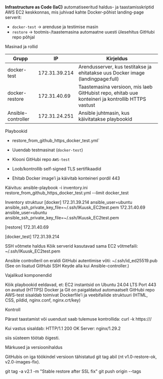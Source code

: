 **Infrastructure as Code (IaC)** automatiseeritud haldus- ja taastamisskriptid AWS EC2 keskkonnas, mis juhivad kahte Docker-põhist landing-page serverit:

- `docker-test` → arenduse ja testimise masin  
- `restore` → tootmis-/taastemasina automaatne uuesti ülesehitus GitHubi repo põhjal


 Masinad ja rollid

| Grupp        | IP             | Kirjeldus |
|--------------------|---------------|---------------------------------------------------------------------------------------------------|
| docker-test        | 172.31.39.214 | Arendusserver, kus testitakse ja ehitatakse uus Docker image (landingpage:full)                   |
| docker-restore     | 172.31.40.69  | Taastemasina versioon, mis laeb GitHubist repo, ehitab uue konteineri ja kontrollib HTTPS vastust |
| Ansible-controller | 172.31.24.251 | Ansible juhtmasin, kus käivitatakse playbookid                                                    |


Playbookid

- restore_from_github_https_docker_test.yml`

- Uuendab testmasinat (`docker-test`)  
- Klooni GitHubi repo `AWS-test`  
- Loob/kontrollib self-signed TLS sertifikaadid  
- Ehitab Docker image’i ja käivitab konteineri pordil 443

Käivitus:
ansible-playbook -i inventory.ini restore_from_github_https_docker_test.yml --limit docker_test


Inventory struktuur
[docker]
172.31.39.214 ansible_user=ubuntu ansible_ssh_private_key_file=~/.ssh/IKuusk_EC2test.pem
172.31.40.69 ansible_user=ubuntu ansible_ssh_private_key_file=~/.ssh/IKuusk_EC2test.pem

[restore]
172.31.40.69

[docker_test]
172.31.39.214

SSH võtmete haldus
Kõik serverid kasutavad sama EC2 võtmefaili:
~/.ssh/IKuusk_EC2test.pem

Ansible controlleril on eraldi GitHubi autentimise võti:
~/.ssh/id_ed25519.pub
(See on lisatud GitHubi SSH Keyde alla kui Ansible-controller.)

Vajalikud komponendid

Kõik playbookid eeldavad, et:
EC2 instantsid on Ubuntu 24.04 LTS
Port 443 on avatud (HTTPS)
Docker ja Git on paigaldatud automaatselt
GitHubi repo AWS-test sisaldab toimivat Dockerfile’i ja veebifailide struktuuri (HTML, CSS, pildid, nginx.conf, nginx.crt/key)

Kontroll

Pärast taastamist või uuendust saab tulemuse kontrollida:
curl -k https://<EC2-public-IP>/

Kui vastus sisaldab:
HTTP/1.1 200 OK
Server: nginx/1.29.2

siis süsteem töötab õigesti.

Märkused ja versioonihaldus

GitHubis on iga töökindel versioon tähistatud git tag abil (nt v1.0-restore-ok, v2.0-images-fix).

git tag -a v2.1 -m "Stable restore after SSL fix"
git push origin --tags

